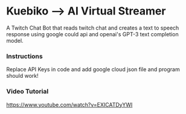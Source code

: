 # Kuebiko --> AI Virtual Streamer

A Twitch Chat Bot that reads twitch chat and creates a text to speech response using google could api and openai's GPT-3 text completion model.

### Instructions

Replace API Keys in code and add google cloud json file and program should work!

### Video Tutorial

https://www.youtube.com/watch?v=EXICATDyYWI
